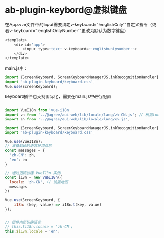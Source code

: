 # ab-plugin-keybord@虚拟键盘

在App.vue文件中的input需要绑定v-keyboard=”‘englishOnly’”自定义指令（或者v-keyboard=”‘englishOnlyNumber’”更改为默认为数字键盘）
```js
<template>
    <div id='app'>
        <input type="text" v-keyboard="'englishOnlyNumber'">
    </div>
</template>
```

main.js中：
```js
import {ScreenKeyboard, ScreenKeyboardManagerJS,inkRecognitionHandler} from "ab-plugin-keyboard";
import 'ab-plugin-keyboard/keyboard.css';
Vue.use(ScreenKeyboard);
```

keyboard插件也支持国际化，需要在main.js中进行配置
```js

import VueI18n from 'vue-i18n'
import zh from '../@agree/aui-web/lib/locale/lang/zh-CN.js'; // 根据locale文件夹所在的位置引入语言包
import en from '../@agree/aui-web/lib/locale/lang/en.js';

import {ScreenKeyboard, ScreenKeyboardManagerJS,inkRecognitionHandler} from "ab-plugin-keyboard";
import 'ab-plugin-keyboard/keyboard.css';

Vue.use(VueI18n);
// 准备翻译的语言环境信息
const messages = {
  'zh-CN': zh,
  'en': en
}

// 通过选项创建 VueI18n 实例
const i18n = new VueI18n({
  locale: 'zh-CN', // 设置地区
  messages
})

Vue.use(ScreenKeyboard, {
    i18n: (key, value) => i18n.t(key, value)
});


// 组件内部切换语言
// this.$i18n.locale = 'zh-CN';
this.$i18n.locale = 'en';
```
